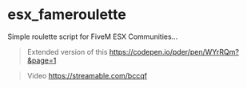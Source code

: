 # esx_fameroulette
Simple roulette script for FiveM ESX Communities...

> Extended version of this https://codepen.io/pder/pen/WYrRQm?&page=1

> Video https://streamable.com/bccqf


